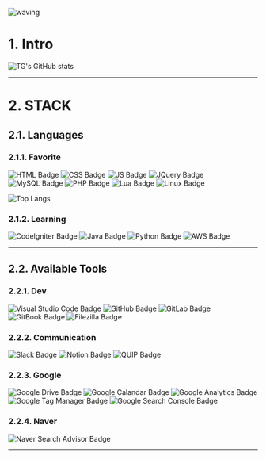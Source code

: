 ![waving](https://capsule-render.vercel.app/api?type=waving&height=200&text=Welcome!&fontAlign=80&fontAlignY=40&color=gradient)


# 1. Intro

![TG's GitHub stats](https://github-readme-stats.vercel.app/api?username=TG115&show_icons=true&theme=material-palenight)

- - -

# 2. STACK

## 2.1. Languages

### 2.1.1. Favorite

![HTML Badge](http://img.shields.io/badge/HTML-E34F26?style=for-the-badge&logo=html5&logoColor=white)
![CSS Badge](http://img.shields.io/badge/CSS-1572B6?style=for-the-badge&logo=css3&logoColor=white)
![JS Badge](http://img.shields.io/badge/JavaScript-F7DF1E?style=for-the-badge&logo=javascript&logoColor=white)
![JQuery Badge](http://img.shields.io/badge/JQuery-0868AB?style=for-the-badge&logo=jquery&logoColor=white)
![MySQL Badge](http://img.shields.io/badge/MySQL-4479A1?style=for-the-badge&logo=mysql&logoColor=white)
![PHP Badge](http://img.shields.io/badge/PHP-777BB4?style=for-the-badge&logo=php&logoColor=white)
![Lua Badge](http://img.shields.io/badge/Lua-2C2D72?style=for-the-badge&logo=lua&logoColor=white)
![Linux Badge](http://img.shields.io/badge/Linux-FCC624?style=for-the-badge&logo=linux&logoColor=white)

![Top Langs](https://github-readme-stats.vercel.app/api/top-langs/?username=TG115&layout=compact&theme=material-palenight&langs_count=5)

### 2.1.2. Learning
![CodeIgniter Badge](http://img.shields.io/badge/CodeIgniter-EE4323?style=for-the-badge&logo=codeigniter&logoColor=white)
![Java Badge](http://img.shields.io/badge/Java-ED8B00?style=for-the-badge&logo=openjdk&logoColor=white)
![Python Badge](http://img.shields.io/badge/Python-3776AB?style=for-the-badge&logo=python&logoColor=white)
![AWS Badge](http://img.shields.io/badge/AWS-232F3E?style=for-the-badge&logo=amazon%20aws&logoColor=white)


- - -

## 2.2. Available Tools

### 2.2.1. Dev
![Visual Studio Code Badge](http://img.shields.io/badge/VS%20Code-007ACC?style=for-the-badge&logo=visual%20studio%20code&logoColor=white)
![GitHub Badge](http://img.shields.io/badge/GitHub-181717?style=for-the-badge&logo=github&logoColor=white)
![GitLab Badge](http://img.shields.io/badge/GitLab-FCA121?style=for-the-badge&logo=gitlab&logoColor=white)
![GitBook Badge](http://img.shields.io/badge/GitBook-3884FF?style=for-the-badge&logo=gitbook&logoColor=white)
![Filezilla Badge](http://img.shields.io/badge/FileZilla-BF0000?style=for-the-badge&logo=filezilla&logoColor=white)

### 2.2.2. Communication
![Slack Badge](http://img.shields.io/badge/slack-4A154B?style=for-the-badge&logo=slack&logoColor=white)
![Notion Badge](http://img.shields.io/badge/Quip-F27557?style=for-the-badge&logo=quip&logoColor=white)
![QUIP Badge](http://img.shields.io/badge/Notion-black?style=for-the-badge&logo=notion&logoColor=white)

### 2.2.3. Google
![Google Drive Badge](http://img.shields.io/badge/Drive-4285F4?style=for-the-badge&logo=Google%20Drive&logoColor=white)
![Google Calandar Badge](http://img.shields.io/badge/Calendar-4285F4?style=for-the-badge&logo=Google%20Calendar&logoColor=white)
![Google Analytics Badge](http://img.shields.io/badge/Analytics-E37400?style=for-the-badge&logo=Google%20Analytics&logoColor=white)
![Google Tag Manager Badge](http://img.shields.io/badge/Tag%20Manager-246FDB?style=for-the-badge&logo=Google%20Tag%20Manager&logoColor=white)
![Google Search Console Badge](http://img.shields.io/badge/Search%20Console-458CF5?style=for-the-badge&logo=Google%20Search%20Console&logoColor=white)

### 2.2.4. Naver
![Naver Search Advisor Badge](http://img.shields.io/badge/Search%20Advisor-03C75A?style=for-the-badge&logo=naver&logoColor=white)

- - -





